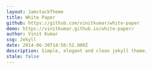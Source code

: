 ```yaml
---
layout: JamstackTheme
title: White Paper
github: https://github.com/vinitkumar/white-paper
demo: https://vinitkumar.github.io/white-paper/
author: Vinit Kumar
ssg: Jekyll
date: 2014-06-30T14:56:52.000Z
description: Simple, elegant and clean jekyll theme.
stale: false
---
```

